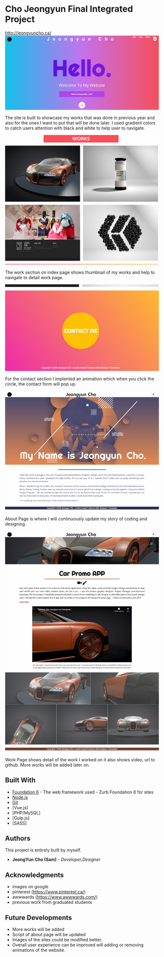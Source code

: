 # Cho Jeongyun Final Integrated Project
http://jeongyuncho.ca/ 
![image](images/readme_images/mainpage.png)

The site is built to showcase my works that was done in previous year and also for the ones I want to put that will be done later.
I used gradient colors to catch users attention with black and white to help user to navigate.

![image](images/readme_images/work-section.png)
      
The work section on index page shows thumbnail of my works and help to navigate to detail work page.

![image](images/readme_images/contact-section.png)

For the contact section I implented an animation which when you click the circle, the contact form will pop up.

![image](images/readme_images/about-section.png)

About Page is where I will continuously update my story of coding and designing. 

![image](images/readme_images/work1.png)

Work Page shows detail of the work I worked on it also shows video, url to github. More works will be added later on.




## Built With

* [Foundation 6](https://foundation.zurb.com/sites.html) - The web framework used - Zurb Foundation 6 for sites
* [Node.js](https://nodejs.org/en/)
* [Git](https://git-scm.com/)
* [Vue.js]
* [PHP/MySQL]
* [Gulp.js]
* [SASS]



## Authors

This project is entirely built by myself.

* **JeongYun Cho (Sam)** - *Developer,Designer*





## Acknowledgments

* images on google
* pinterest (https://www.pinterest.ca/)
* awwwards (https://www.awwwards.com/)
* previous work from graduated students

## Future Developments

* More works will be added
* Script of about page will be updated
* Images of the sites could be modified better.
* Overall user experience can be improved will adding or removing animations of the website.


